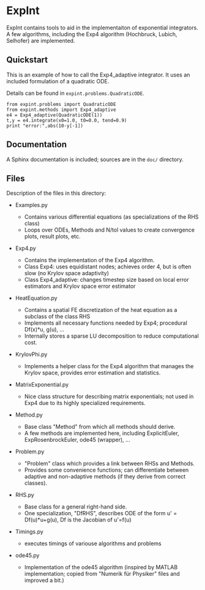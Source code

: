 # ExpInt

ExpInt contains tools to aid in the implementaiton of exponential integrators.
A few algorithms, including the Exp4 algorithm (Hochbruck, Lubich, Selhofer) are implemented.

## Quickstart
This is an example of how to call the Exp4_adaptive integrator.
It uses an included formulation of a quadratic ODE.

Details can be found in `expint.problems.QuadraticODE`.

```
from expint.problems import QuadraticODE
from expint.methods import Exp4_adaptive
e4 = Exp4_adaptive(QuadraticODE(1))
t,y = e4.integrate(x0=1.0, t0=0.0, tend=0.9)
print "error:",abs(10-y[-1])
```

## Documentation
A Sphinx documentation is included; sources are in the `doc/` directory.

## Files
Description of the files in this directory:

* Examples.py
   * Contains various differential equations (as specializations of the RHS class)
   * Loops over ODEs, Methods and N/tol values to create convergence plots, result plots, etc.
    
* Exp4.py
   * Contains the implementation of the Exp4 algorithm.
   * Class Exp4: uses equidistant nodes; achieves order 4, but is often slow (no Krylov space adaptivity)
   * Class Exp4_adaptive: changes timestep size based on local error estimators and Krylov space error estimator
    
* HeatEquation.py
   * Contains a spatial FE discretization of the heat equation as a subclass of the class RHS
   * Implements all necessary functions needed by Exp4; procedural Df(x)*u, g(u), ...
   * Internally stores a sparse LU decomposition to reduce computational cost.
    
* KrylovPhi.py
   * Implements a helper class for the Exp4 algorithm that manages the Krylov space, provides error estimation and statistics.
    
* MatrixExponential.py
   * Nice class structure for describing matrix exponentials; not used in Exp4 due to its highly specialized requirements.
    
* Method.py
   * Base class "Method" from which all methods should derive.
   * A few methods are implemented here, including ExplicitEuler, ExpRosenbrockEuler, ode45 (wrapper), ...
    
* Problem.py
   * "Problem" class which provides a link between RHSs and Methods.
   * Provides some convenience functions; can differentiate between adaptive and non-adaptive methods (if they derive from correct classes).
    
* RHS.py
   * Base class for a general right-hand side.
   * One specialization, "DfRHS", describes ODE of the form u' = Df(u)*u+g(u), Df is the Jacobian of u'=f(u)
    
* Timings.py
   * executes timings of variouse algorithms and problems
     
* ode45.py
   * Implementation of the ode45 algorithm (inspired by MATLAB implementation; copied from "Numerik für Physiker" files and improved a bit.)

